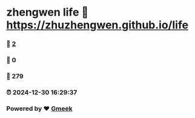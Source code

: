 # zhengwen life :link: https://zhuzhengwen.github.io/life 
### :page_facing_up: [2](https://zhuzhengwen.github.io/life/tag.html) 
### :speech_balloon: 0 
### :hibiscus: 279 
### :alarm_clock: 2024-12-30 16:29:37 
### Powered by :heart: [Gmeek](https://github.com/Meekdai/Gmeek)
